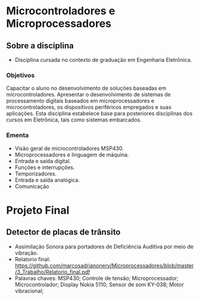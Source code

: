 # Microcontroladores e Microprocessadores

## Sobre a disciplina

- Disciplina cursada no contexto de graduação em Engenharia Eletrônica.

### Objetivos

Capacitar o aluno no desenvolvimento de soluções baseadas em microcontroladores. Apresentar o desenvolvimento de sistemas de processamento digitais baseados em microprocessadores e microcontroladores, os dispositivos periféricos empregados e suas aplicações. Esta disciplina estabelece base para posteriores disciplinas dos cursos em Eletrônica, tais como sistemas embarcados.

### Ementa

- Visão geral de microcontroladores MSP430.
- Microprocessadores e linguagem de máquina.
- Entrada e saída digital.
- Funções e interrupções.
- Temporizadores.
- Entrada e saída analógica.
- Comunicação

# Projeto Final

## Detector de placas de trânsito

- Assimilação Sonora para portadores de Deficiência Auditiva por meio de vibração.
- Relatorio final: https://github.com/marcosadrianonery/Microprocessadores/blob/master/3_Trabalho/Relatorio_final.pdf
- Palavras chaves: MSP430; Controle de tensão; Microprocessador; Microcontrolador; Display Nokia 5110; Sensor de som KY-038; Motor vibracional;
